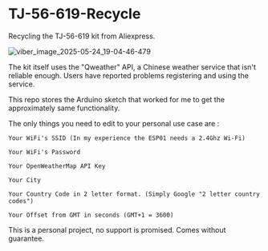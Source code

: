 # TJ-56-619-Recycle
Recycling the TJ-56-619 kit from Aliexpress.

![viber_image_2025-05-24_19-04-46-479](https://github.com/user-attachments/assets/c2bfc795-9342-40eb-b183-6b248a0fef89)

The kit itself uses the "Qweather" API, a Chinese weather service that isn't reliable enough. 
Users have reported problems registering and using the service.

This repo stores the Arduino sketch that worked for me to get the approximately same functionality.

The only things you need to edit to your personal use case are :

    Your WiFi's SSID (In my experience the ESP01 needs a 2.4Ghz Wi-Fi)

    Your WiFi's Password 

    Your OpenWeatherMap API Key

    Your City

    Your Country Code in 2 letter format. (Simply Google "2 letter country codes")

    Your Offset from GMT in seconds (GMT+1 = 3600)



This is a personal project, no support is promised.
Comes without guarantee.

